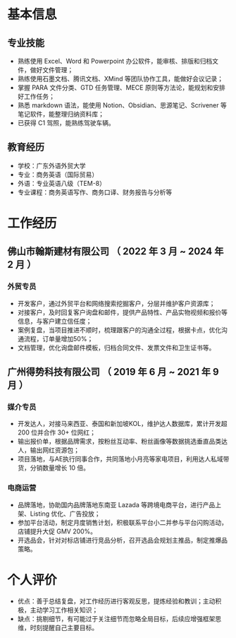 # 基本信息

## 专业技能

- 熟练使用 Excel、Word 和 Powerpoint 办公软件，能审核、排版和归档文件，做好文件管理；
- 熟练使用石墨文档、腾讯文档、XMind 等团队协作工具，能做好会议记录；
- 掌握 PARA 文件分类、GTD 任务管理、MECE 原则等方法论，能规划和安排好工作任务；
- 熟悉 markdown 语法，能使用 Notion、Obsidian、思源笔记、Scrivener 等笔记软件，能整理归纳资料库；
- 已获得 C1 驾照，能熟练驾驶车辆。

## 教育经历

- 学校：广东外语外贸大学
- 专业：商务英语（国际贸易）
- 外语：专业英语八级（TEM-8）
- 专业课程：商务英语写作、商务口译、财务报告与分析等

# 工作经历

## 佛山市翰斯建材有限公司 （ 2022 年 3 月 ~ 2024 年 2 月 ）

### 外贸专员

- 开发客户，通过外贸平台和网络搜索挖掘客户，分层并维护客户资源库；
- 对接客户，及时回复客户询盘和邮件，提供产品特性、产品实物视频和报价等信息，与客户建立信任度；
- 案例复盘，当项目推进不顺时，梳理跟客户的沟通全过程，根据卡点，优化沟通流程，订单量增加50%；
- 文档管理，优化询盘邮件模板，归档合同文件、发票文件和卫生证书等。

## 广州得势科技有限公司 （ 2019 年 6 月 ~ 2021 年 9 月 ）

### 媒介专员

- 开发达人，对接马来西亚、泰国和新加坡KOL，维护达人数据库，累计开发超 200 位并合作 30+ 位网红；
- 输出报价单，根据品牌需求，按粉丝互动率、粉丝画像等数据挑选垂直品类达人，输出网红资源包；
- 项目落地，与AE执行同事合作，共同落地小月亮等家电项目，利用达人私域带货，分销数量增长 10 倍。

### 电商运营

- 品牌落地，协助国内品牌落地东南亚 Lazada 等跨境电商平台，进行产品上架、Listing 优化、广告投放；
- 参加平台活动，制定月度销售计划，积极联系平台小二并参与平台闪购活动，店铺提升大促 GMV 200%。
- 开选品会，针对对标店铺进行竞品分析，召开选品会规划主推品，制定推爆品策略。

# 个人评价

- 优点：善于总结复盘，对工作经历进行客观反思，提炼经验和教训；主动积极，主动学习工作相关知识；
- 缺点：挑剔细节，有可能过于关注细节而忽略全局目标，后续应增强框架思维，时刻提醒自己主要目标。
